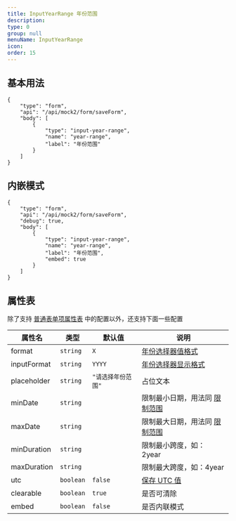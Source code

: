 ```yaml
---
title: InputYearRange 年份范围
description:
type: 0
group: null
menuName: InputYearRange
icon:
order: 15
---
```


## 基本用法

```schema: scope="body"
{
    "type": "form",
    "api": "/api/mock2/form/saveForm",
    "body": [
        {
            "type": "input-year-range",
            "name": "year-range",
            "label": "年份范围"
        }
    ]
}
```

## 内嵌模式

```schema: scope="body"
{
    "type": "form",
    "api": "/api/mock2/form/saveForm",
    "debug": true,
    "body": [
        {
            "type": "input-year-range",
            "name": "year-range",
            "label": "年份范围",
            "embed": true
        }
    ]
}
```

## 属性表

除了支持 [普通表单项属性表](./formitem#%E5%B1%9E%E6%80%A7%E8%A1%A8) 中的配置以外，还支持下面一些配置

| 属性名      | 类型      | 默认值             | 说明                                                                         |
| ----------- | --------- | ------------------ | ---------------------------------------------------------------------------- |
| format      | `string`  | `X`                | [年份选择器值格式](./date#%E5%80%BC%E6%A0%BC%E5%BC%8F)                       |
| inputFormat | `string`  | `YYYY`             | [年份选择器显示格式](./date#%E6%98%BE%E7%A4%BA%E6%A0%BC%E5%BC%8F)            |
| placeholder | `string`  | `"请选择年份范围"` | 占位文本                                                                     |
| minDate     | `string`  |                    | 限制最小日期，用法同 [限制范围](./date#%E9%99%90%E5%88%B6%E8%8C%83%E5%9B%B4) |
| maxDate     | `string`  |                    | 限制最大日期，用法同 [限制范围](./date#%E9%99%90%E5%88%B6%E8%8C%83%E5%9B%B4) |
| minDuration | `string`  |                    | 限制最小跨度，如： 2year                                                     |
| maxDuration | `string`  |                    | 限制最大跨度，如：4year                                                      |
| utc         | `boolean` | `false`            | [保存 UTC 值](./date#utc)                                                    |
| clearable   | `boolean` | `true`             | 是否可清除                                                                   |
| embed       | `boolean` | `false`            | 是否内联模式                                                                 |
